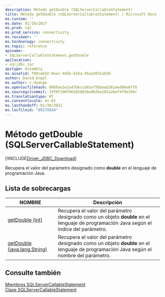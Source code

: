 ```yaml
---
description: Método getDouble (SQLServerCallableStatement)
title: Método getDouble (SQLServerCallableStatement) | Microsoft Docs
ms.custom: ''
ms.date: 01/19/2017
ms.prod: sql
ms.prod_service: connectivity
ms.reviewer: ''
ms.technology: connectivity
ms.topic: reference
apiname:
- SQLServerCallableStatement.getDouble
apilocation:
- sqljdbc.jar
apitype: Assembly
ms.assetid: f89ce642-9eac-4d5b-b1ba-45aa3031ab3b
author: David-Engel
ms.author: v-daenge
ms.openlocfilehash: 0969ae1e2a47bbccb01e758deeb3614ed06e6ff8
ms.sourcegitcommit: 33f0f190f962059826e002be165a2bef4f9e350c
ms.translationtype: HT
ms.contentlocale: es-ES
ms.lasthandoff: 01/30/2021
ms.locfileid: "99175834"
---
```

# <a name="getdouble-method-sqlservercallablestatement"></a>Método getDouble (SQLServerCallableStatement)
[!INCLUDE[Driver_JDBC_Download](../../../includes/driver_jdbc_download.md)]

  Recupera el valor del parámetro designado como **double** en el lenguaje de programación Java.  
  
## <a name="overload-list"></a>Lista de sobrecargas  
  
|NOMBRE|Descripción|  
|----------|-----------------|  
|[getDouble (int)](../../../connect/jdbc/reference/getdouble-method-int.md)|Recupera el valor del parámetro designado como un objeto **double** en el lenguaje de programación Java según el índice del parámetro.|  
|[getDouble (java.lang.String)](../../../connect/jdbc/reference/getdouble-method-java-lang-string.md)|Recupera el valor del parámetro designado como un objeto **double** en el lenguaje de programación Java según el nombre del parámetro.|  
  
## <a name="see-also"></a>Consulte también  
 [Miembros SQLServerCallableStatement](../../../connect/jdbc/reference/sqlservercallablestatement-members.md)   
 [Clase SQLServerCallableStatement](../../../connect/jdbc/reference/sqlservercallablestatement-class.md)  
  
  
